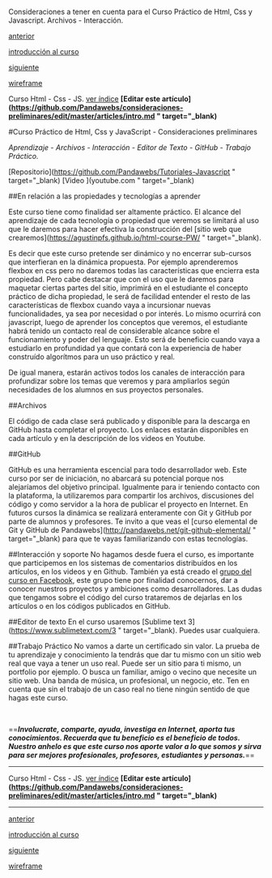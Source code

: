 <span class="hidden-excerpt">Consideraciones a tener en cuenta para el Curso Práctico de Html, Css y Javascript. Archivos - Interacción.</span>

<div class="post-content_next">
  <a href="http://localhost:2368/intro-curso-html-css-js/">
    <div class="post-content_next-left">
      <p>anterior</p>
      <span>introducción al curso</span>
  </div>
  <a href="http://localhost:2368/wireframe/">
    <div class="post-content_next-right">
      <p>siguiente</p>
      <span>wireframe</span>
    </div>
  </a>
</div>


<span class="link-to-index-git">Curso Html - Css - JS. [ ver índice](http://localhost:2368/curso-html-css-js/)</span>
<strong class="link-to-github">[Editar este artículo](https://github.com/Pandawebs/consideraciones-preliminares/edit/master/articles/intro.md " target="_blank)</strong>


#Curso Práctico de Html, Css y JavaScript - Consideraciones preliminares

*Aprendizaje - Archivos - Interacción - Editor de Texto - GitHub - Trabajo Práctico.*

<span class="links-external">[Repositorio](https://github.com/Pandawebs/Tutoriales-Javascript " target="_blank) [Video ](youtube.com " target="_blank)</span>

##En relación a las propiedades y tecnologías a aprender

Este curso tiene como finalidad ser altamente práctico. El alcance del aprendizaje de cada tecnología o propiedad que veremos se limitará al uso que le daremos para hacer efectiva la construcción del [sitio web que crearemos](https://agustinpfs.github.io/html-course-PW/ " target="_blank). 

Es decir que este curso pretende ser dinámico y no encerrar sub-cursos que interfieran en la dinámica propuesta.
Por ejemplo aprenderemos flexbox en css pero no daremos todas las características que encierra esta propiedad. Pero cabe destacar que con el uso que le daremos para maquetar ciertas partes del sitio, imprimirá en el estudiante el concepto práctico de dicha propiedad, le será de facilidad entender el resto de las características de flexbox cuando vaya a incursionar nuevas funcionalidades, ya sea por necesidad o por interés.
Lo mismo ocurrirá con javascript, luego de aprender los conceptos que veremos, el estudiante habrá tenido un contacto real de considerable alcance sobre el funcionamiento y poder del lenguaje. Esto será de beneficio cuando vaya a estudiarlo en profundidad ya que contará con la experiencia de haber construído algorítmos para un uso práctico y real.

De igual manera, estarán activos todos los canales de interacción para profundizar sobre los temas que veremos y para ampliarlos según necesidades de los alumnos en sus proyectos personales.

##Archivos

El código de cada clase será publicado y disponible para la descarga en GitHub hasta completar el proyecto.
Los enlaces estarán disponibles en cada artículo y en la descripción de los videos en Youtube.

##GitHub

GitHub es una herramienta escencial para todo desarrollador web. Este curso por ser de iniciación, no abarcará su potencial porque nos alejaríamos del objetivo principal. Igualmente para ir teniendo contacto con la plataforma, la utilizaremos para compartir los archivos, discusiones del código y como servidor a la hora de publicar el proyecto en Internet. En futuros cursos la dinámica se realizará enteramente con Git y GitHub por parte de alumnos y profesores. Te invito a que veas el [curso elemental de Git y GitHub de Pandawebs](http://pandawebs.net/git-github-elemental/ " target="_blank) para que te vayas familiarizando con estas tecnologías.

##Interacción y soporte
No hagamos desde fuera el curso, es importante que participemos en los sistemas de comentarios distribuídos en los artículos, en los videos y en Github. También ya está creado el [grupo del curso en Facebook](#), este grupo tiene por finalidad conocernos, dar a conocer nuestros proyectos y ambiciones como desarrolladores. Las dudas que tengamos sobre el código del curso trataremos de dejarlas en los artículos o en los códigos publicados en GitHub.

##Editor de texto
En el curso usaremos [Sublime text 3](https://www.sublimetext.com/3 " target="_blank). Puedes usar cualquiera.

##Trabajo Práctico
No vamos a darte un certificado sin valor. La prueba de tu aprendizaje y conocimiento la tendrás que dar tu mismo con un sitio web real que vaya a tener un uso real.
Puede ser un sitio para ti mismo, un portfolio por ejemplo. O busca un familiar, amigo o vecino que necesite un sitio web. Una banda de música, un profesional, un negocio, etc.
Ten en cuenta que sin el trabajo de un caso real no tiene ningún sentido de que hagas este curso.


<br>

==**_Involucrate, comparte, ayuda, investiga en Internet, aporta tus conocimientos. Recuerda que tu beneficio es el beneficio de todos. Nuestro anhelo es que este curso nos aporte valor a lo que somos y sirva para ser mejores profesionales, profesores, estudiantes y personas._**==

<hr>

<span class="link-to-index-git">Curso Html - Css - JS. [ ver índice](http://localhost:2368/curso-html-css-js/)</span>
<strong class="link-to-github">[Editar este artículo](https://github.com/Pandawebs/consideraciones-preliminares/edit/master/articles/intro.md " target="_blank)</strong>

<hr>
<div class="post-content_next">
  <a href="http://localhost:2368/intro-curso-html-css-js/">
    <div class="post-content_next-left">
      <p>anterior</p>
      <span>introducción al curso</span>
  </div>
  <a href="http://localhost:2368/wireframe/">
    <div class="post-content_next-right">
      <p>siguiente</p>
      <span>wireframe</span>
    </div>
  </a>
</div>
